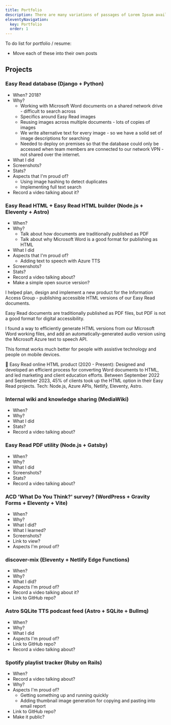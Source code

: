 ```yaml
---
title: Portfolio
description: There are many variations of passages of Lorem Ipsum available.
eleventyNavigation:
  key: Portfolio
  order: 1
---
```


To do list for portfolio / resume:
- Move each of these into their own posts

## Projects

### Easy Read database (Django + Python)
- When? 2018?
- Why?
  - Working with Microsoft Word documents on a shared network drive - difficult to search across
  - Specifics around Easy Read images
  - Reusing images across multiple documents - lots of copies of images
  - We write alternative text for every image - so we have a solid set of image
    descriptions for searching
  - Needed to deploy on premises so that the database could only be accessed
  when team members are connected to our network VPN - not shared over the
  internet.
- What I did
- Screenshots?
- Stats?
- Aspects that I'm proud of?
  - Using image hashing to detect duplicates
  - Implementing full text search
- Record a video talking about it?

### Easy Read HTML + Easy Read HTML builder (Node.js + Eleventy + Astro)
- When?
- Why?
  - Talk about how documents are traditionally published as PDF
  - Talk about why Microsoft Word is a good format for publishing as HTML
- What I did
- Aspects that I'm proud of?
  - Adding text to speech with Azure TTS
- Screenshots?
- Stats?
- Record a video talking about?
- Make a simple open source version?

I helped plan, design and implement a new product for the Information Access Group - publishing accessible HTML versions of our Easy Read documents.

Easy Read documents are traditionally published as PDF files, but PDF is not a good format for digital accessibility.

I found a way to efficiently generate HTML versions from our MIcrosoft Word working files, and add an automatically-generated audio version using the Microsoft Azure text to speech API.

This format works much better for people with assistive technology and people on mobile devices.

	Easy Read online HTML product (2020 - Present): Designed and developed an efficient process for converting Word documents to HTML, and led marketing and client education efforts. Between September 2022 and September 2023, 45% of clients took up the HTML option in their Easy Read projects. Tech: Node.js, Azure APIs, Netlify, Eleventy, Astro.

### Internal wiki and knowledge sharing (MediaWiki)
- When?
- Why?
- What I did
- Stats?
- Record a video talking about?

### Easy Read PDF utility (Node.js + Gatsby)
- When?
- Why?
- What I did
- Screenshots?
- Stats?
- Record a video talking about?

### ACD 'What Do You Think?' survey? (WordPress + Gravity Forms + Eleventy + Vite)
- When?
- Why?
- What I did?
- What I learned?
- Screenshots?
- Link to view?
- Aspects I'm proud of?

### discover-mix (Eleventy + Netlify Edge Functions)
- When?
- Why?
- What I did?
- Aspects I'm proud of?
- Record a video talking about it?
- Link to GitHub repo?

### Astro SQLite TTS podcast feed (Astro + SQLite + Bullmq)
- When?
- Why?
- What I did
- Aspects I'm proud of?
- Link to GitHub repo?
- Record a video talking about?

### Spotify playlist tracker (Ruby on Rails)
- When?
- Record a video talking about?
- Why?
- Aspects I'm proud of?
  - Getting something up and running quickly
  - Adding thumbnail image generation for copying and pasting into email report
- Link to GitHub repo?
- Make it public?
